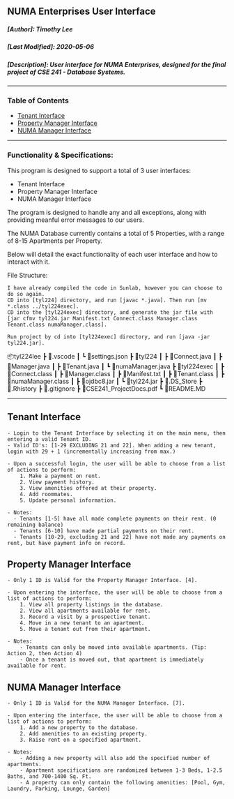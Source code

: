 ## NUMA Enterprises User Interface <!-- omit in toc -->

##### [Author]: Timothy Lee <!-- omit in toc -->
##### [Last Modified]: 2020-05-06
##### [Description]: User interface for NUMA Enterprises, designed for the final project of CSE 241 - Database Systems.

---

### Table of Contents <!-- omit in toc -->

- [Tenant Interface](#tenant-interface)
- [Property Manager Interface](#property-manager-interface)
- [NUMA Manager Interface](#numa-manager-interface)

---

### Functionality & Specifications:

This program is designed to support a total of 3 user interfaces:
- Tenant Interface
- Property Manager Interface
- NUMA Manager Interface

The program is designed to handle any and all exceptions, along with providing meanful error messages to our users.  

The NUMA Database currently contains a total of 5 Properties, with a range of 8-15 Apartments per Property.

Below will detail the exact functionality of each user interface and how to interact with it.

File Structure: 

    I have already compiled the code in Sunlab, however you can choose to do so again.
    CD into [tyl224] directory, and run [javac *.java]. Then run [mv *.class ../tyl224exec].
    CD into the [tyl224exec] directory, and generate the jar file with [jar cfmv tyl224.jar Manifest.txt Connect.class Manager.class Tenant.class numaManager.class].

    Run project by cd into [tyl224exec] directory, and run [java -jar tyl224.jar].

📦tyl224lee
 ┣ 📂.vscode
 ┃ ┗ 📜settings.json
 ┣ 📂tyl224
 ┃ ┣ 📜Connect.java
 ┃ ┣ 📜Manager.java
 ┃ ┣ 📜Tenant.java
 ┃ ┗ 📜numaManager.java
 ┣ 📂tyl224exec
 ┃ ┣ 📜Connect.class
 ┃ ┣ 📜Manager.class
 ┃ ┣ 📜Manifest.txt
 ┃ ┣ 📜Tenant.class
 ┃ ┣ 📜numaManager.class
 ┃ ┣ 📜ojdbc8.jar
 ┃ ┗ 📜tyl224.jar
 ┣ 📜.DS_Store
 ┣ 📜.Rhistory
 ┣ 📜.gitignore
 ┣ 📜CSE241_ProjectDocs.pdf
 ┗ 📜README.MD

---

## Tenant Interface

    - Login to the Tenant Interface by selecting it on the main menu, then entering a valid Tenant ID.
    - Valid ID's: [1-29 EXCLUDING 21 and 22]. When adding a new tenant, login with 29 + 1 (incrementally increasing from max.)
  
    - Upon a successful login, the user will be able to choose from a list of actions to perform:
        1. Make a payment on rent.
        2. View payment history.
        3. View amenities offered at their property.
        4. Add roommates.
        5. Update personal information.

    - Notes:
      - Tenants [1-5] have all made complete payments on their rent. (0 remaining balance)
      - Tenants [6-10] have made partial payments on their rent.
      - Tenants [10-29, excluding 21 and 22] have not made any payments on rent, but have payment info on record.


##  Property Manager Interface

    - Only 1 ID is Valid for the Property Manager Interface. [4].

    - Upon entering the interface, the user will be able to choose from a list of actions to perform:
        1. View all property listings in the database.
        2. View all apartments available for rent.
        3. Record a visit by a prospective tenant.
        4. Move in a new tenant to an apartment.
        5. Move a tenant out from their apartment.

    - Notes:
        - Tenants can only be moved into available apartments. (Tip: Action 2, then Action 4)
        - Once a tenant is moved out, that apartment is immediately available for rent.
   

## NUMA Manager Interface

    - Only 1 ID is Valid for the NUMA Manager Interface. [7].

    - Upon entering the interface, the user will be able to choose from a list of actions to perform:
        1. Add a new property to the database.
        2. Add amenities to an existing property.
        3. Raise rent on a specified apartment.

    - Notes:
        - Adding a new property will also add the specified number of apartments.
        - Apartment specifications are randomized between 1-3 Beds, 1-2.5 Baths, and 700-1400 Sq. Ft.
        - A property can only contain the following amenities: [Pool, Gym, Laundry, Parking, Lounge, Garden]

